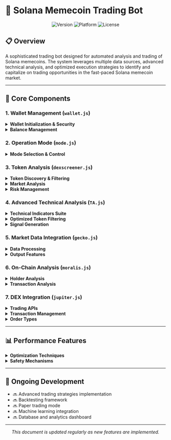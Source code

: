 # 🚀 Solana Memecoin Trading Bot

<div align="center">

![Version](https://img.shields.io/badge/version-1.0.0-blue)
![Platform](https://img.shields.io/badge/platform-Solana-blueviolet)
![License](https://img.shields.io/badge/license-MIT-green)

</div>

## 📋 Overview

A sophisticated trading bot designed for automated analysis and trading of Solana memecoins. The system leverages multiple data sources, advanced technical analysis, and optimized execution strategies to identify and capitalize on trading opportunities in the fast-paced Solana memecoin market.

---

## 🔑 Core Components

### 1. Wallet Management (`wallet.js`)

<details>
<summary><b>Wallet Initialization & Security</b></summary>

- ✅ Secure private key handling with environment variables
- ✅ Robust key validation and bs58 encoding
- ✅ Comprehensive error messaging
- ✅ Multi-network support (mainnet-beta, devnet, testnet)
- ✅ Connection status verification with auto-retry

</details>

<details>
<summary><b>Balance Management</b></summary>

- ✅ Real-time SOL balance retrieval (8 decimal precision)
- ✅ Minimum balance enforcement (0.001 SOL threshold)
- ✅ Trading operation fund validation
- ✅ Balance fetch retry mechanism (3 attempts)
- ✅ Graceful error handling with user feedback

</details>

### 2. Operation Mode (`mode.js`)

<details>
<summary><b>Mode Selection & Control</b></summary>

- ✅ Interactive CLI interface
- ✅ Dual operating modes:
  - 🔄 **Trading Mode**: Automated buying and selling
  - 👁️ **Monitoring Mode**: Market observation only
- ✅ Balance-based mode restrictions
- ✅ Intuitive user prompts and feedback
- ✅ Real-time status display

</details>

### 3. Token Analysis (`dexscreener.js`)

<details>
<summary><b>Token Discovery & Filtering</b></summary>

- ✅ Boosted token detection
- ✅ Trending token identification
- ✅ Keyword-based pair discovery
- ✅ Multi-source aggregation
- ✅ Age-based filtering (2 days)

</details>

<details>
<summary><b>Market Analysis</b></summary>

- ✅ Real-time price monitoring
- ✅ Multi-timeframe analysis (5m, 1h, 24h)
- ✅ Volume and liquidity tracking
- ✅ Market cap trend detection
- ✅ Transaction pattern analysis

</details>

<details>
<summary><b>Risk Management</b></summary>

- ✅ Honeypot detection system
  - Buy/sell ratio analysis
  - Liquidity trap detection
  - Transaction pattern monitoring
- ✅ Market cap trend analysis
  - Trend direction identification
  - Confidence level assessment
  - Score-based evaluation

</details>

### 4. Advanced Technical Analysis (`TA.js`)

<details>
<summary><b>Technical Indicators Suite</b></summary>

- ✅ **Moving Averages**
  - Simple (SMA), Exponential (EMA)
  - Double Exponential (DEMA), Triple Exponential (TEMA)
  - Triangular (TRIMA), Volume Weighted (VWMA)

- ✅ **Momentum Indicators**
  - MACD, RSI, Stochastic Oscillator
  - Awesome Oscillator, Money Flow Index

- ✅ **Volatility Indicators**
  - Bollinger Bands, Average True Range (ATR)
  - Keltner Channels, Standard Deviation

- ✅ **Volume Indicators**
  - On-Balance Volume (OBV), Money Flow Index (MFI)
  - Chaikin Money Flow (CMF), Volume Price Trend (VPT)

- ✅ **Trend Indicators**
  - Parabolic SAR, Vortex Indicator
  - Percentage Price Oscillator (PPO)
  - Ichimoku Cloud (Ichimoku Kinko Hyo)

- ✅ **Custom Calculations**
  - Volume Weighted Average Price (VWAP)
  - Accumulation/Distribution Line (AD)

</details>

<details>
<summary><b>Optimized Token Filtering</b></summary>

- ✅ **Tiered Filtering Workflow**
  - Initial filtering by liquidity ($20K) and volume ($20K)
  - Secondary filtering by recent price trends
  - Detailed TA only on promising candidates
  - Final validation with on-chain data

- ✅ **Recent Momentum Prioritization**
  - Higher weighting for 5m and 1h price changes
  - Penalty for negative recent price action
  - Minimum thresholds for liquidity and volume

- ✅ **Resilient Processing**
  - Fallback mechanisms for API failures
  - Graceful degradation of analysis
  - Detailed logging for debugging

</details>

<details>
<summary><b>Signal Generation</b></summary>

- ✅ Multi-factor buy signal analysis
- ✅ Combined indicator signals
- ✅ Volume-based confirmation
- ✅ Trend strength assessment
- ✅ Risk level evaluation
- ✅ Entry/exit point detection

</details>

### 5. Market Data Integration (`gecko.js`)

<details>
<summary><b>Data Processing</b></summary>

- ✅ Multi-timeframe OHLCV data analysis
- ✅ Rate-limited API requests with exponential backoff
- ✅ Efficient data caching and parallel processing
- ✅ Error handling and recovery mechanisms
- ✅ Data validation and normalization

</details>

<details>
<summary><b>Output Features</b></summary>

- ✅ Detailed token metrics visualization
- ✅ Technical indicator value reporting
- ✅ Market analysis results
- ✅ Buy/sell signal generation
- ✅ Comprehensive logging system

</details>

### 6. On-Chain Analysis (`moralis.js`)

<details>
<summary><b>Holder Analysis</b></summary>

- ✅ Current holder count retrieval
- ✅ Historical holder data analysis
- ✅ Holder change percentage calculation
- ✅ Holder distribution patterns
- ✅ Growth rate assessment

</details>

<details>
<summary><b>Transaction Analysis</b></summary>

- ✅ Sniper detection and analysis
- ✅ Smart money tracking
- ✅ Whale wallet monitoring
- ✅ Transaction pattern recognition
- ✅ Profit calculation for market participants

</details>

### 7. DEX Integration (`jupiter.js`)

<details>
<summary><b>Trading APIs</b></summary>

- ✅ **Ultra API**: Instant trade execution
- ✅ **Swap API**: Multi-DEX aggregation with optimal routing
- ✅ **Trigger API**: Limit order creation and management
- ✅ **Recurring API**: Time-based and DCA order implementation

</details>

<details>
<summary><b>Transaction Management</b></summary>

- ✅ Transaction building and signature handling
- ✅ Confirmation tracking and error recovery
- ✅ Dynamic compute units and priority fee adjustment
- ✅ Slippage optimization and gas efficiency
- ✅ Transaction validation and balance verification

</details>

<details>
<summary><b>Order Types</b></summary>

- ✅ Market orders
- ✅ Limit orders
- ✅ Recurring orders
- ✅ Stop orders
- ✅ DCA (Dollar Cost Averaging) orders

</details>

---

## 📊 Performance Features

<details>
<summary><b>Optimization Techniques</b></summary>

- ✅ API request batching and rate limiting
- ✅ Concurrent processing with throttling
- ✅ Data caching and reuse
- ✅ Efficient error handling with backoff strategies
- ✅ Resource usage optimization

</details>

<details>
<summary><b>Safety Mechanisms</b></summary>

- ✅ Transaction validation and verification
- ✅ Balance checks and order size limits
- ✅ Slippage protection
- ✅ Failed trade recovery
- ✅ Network error handling

</details>

---

## 🔄 Ongoing Development

- 🔜 Advanced trading strategies implementation
- 🔜 Backtesting framework
- 🔜 Paper trading mode
- 🔜 Machine learning integration
- 🔜 Database and analytics dashboard

---

<div align="center">

*This document is updated regularly as new features are implemented.*

</div>